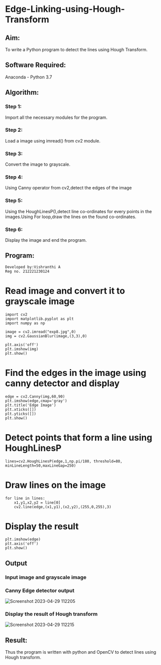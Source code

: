 # Edge-Linking-using-Hough-Transform
## Aim:
To write a Python program to detect the lines using Hough Transform.

## Software Required:
Anaconda - Python 3.7

## Algorithm:
### Step 1:
Import all the necessary modules for the program.

### Step 2:
Load a image using imread() from cv2 module.

### Step 3:
Convert the image to grayscale.

### Step 4:
Using Canny operator from cv2,detect the edges of the image

### Step 5:
Using the HoughLinesP(),detect line co-ordinates for every points in the images.Using For loop,draw the lines on the found co-ordinates.

### Step 6:
Display the image and end the program.


## Program:
```
Developed by:Vishranthi A
Reg no. 212221230124
```
# Read image and convert it to grayscale image
```
import cv2
import matplotlib.pyplot as plt
import numpy as np

image = cv2.imread("exp8.jpg",0)
img = cv2.GaussianBlur(image,(3,3),0)

plt.axis('off')
plt.imshow(img)
plt.show()
```
# Find the edges in the image using canny detector and display
```
edge = cv2.Canny(img,60,90)
plt.imshow(edge,cmap='gray')
plt.title('Edge Image')
plt.xticks([])
plt.yticks([])
plt.show()
```


# Detect points that form a line using HoughLinesP
```
lines=cv2.HoughLinesP(edge,1,np.pi/180, threshold=80, minLineLength=50,maxLineGap=250)
```


# Draw lines on the image
```
for line in lines:
    x1,y1,x2,y2 = line[0]
    cv2.line(edge,(x1,y1),(x2,y2),(255,0,255),3)
```


# Display the result
```
plt.imshow(edge)
plt.axis('off')
plt.show()
```
## Output

### Input image and grayscale image



### Canny Edge detector output

![Screenshot 2023-04-29 112205](https://user-images.githubusercontent.com/93427278/235286383-1ac6d0ce-d33e-4fae-aa98-2d9c3725bfd3.png)


### Display the result of Hough transform

![Screenshot 2023-04-29 112215](https://user-images.githubusercontent.com/93427278/235286388-2f765b96-4a34-4ad0-b3fd-f9911e518535.png)


## Result:
Thus the program is written with python and OpenCV to detect lines using Hough transform.
